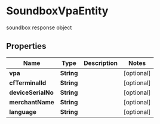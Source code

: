 

# SoundboxVpaEntity

soundbox response object

## Properties

| Name | Type | Description | Notes |
|------------ | ------------- | ------------- | -------------|
|**vpa** | **String** |  |  [optional] |
|**cfTerminalId** | **String** |  |  [optional] |
|**deviceSerialNo** | **String** |  |  [optional] |
|**merchantName** | **String** |  |  [optional] |
|**language** | **String** |  |  [optional] |



